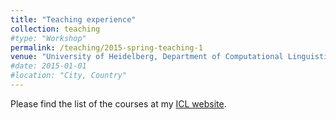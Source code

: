 ```yaml
---
title: "Teaching experience"
collection: teaching
#type: "Workshop"
permalink: /teaching/2015-spring-teaching-1
venue: "University of Heidelberg, Department of Computational Linguistics"
#date: 2015-01-01
#location: "City, Country"
---
```


Please find the list of the courses at my [ICL website](https://www.cl.uni-heidelberg.de/~mujdricz/teaching/).


